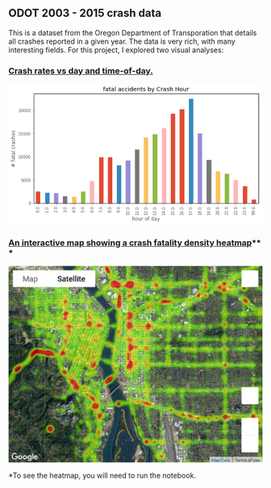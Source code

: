## ODOT 2003 - 2015 crash data

This is a dataset from the Oregon Department of Transporation that details all crashes reported in a given year. The data is very rich, with many interesting fields. For this project, I explored two visual analyses: 

### [Crash rates vs day and time-of-day.](http://nbviewer.jupyter.org/github/johnmburt/projects/blob/master/ODOT_crash_map/ODOT_crash_feature_analyses_vf.ipynb)


![fatalities by hour](./fatalities_by_hour.png)

### [An interactive map showing a crash fatality density heatmap](http://nbviewer.jupyter.org/github/johnmburt/projects/blob/master/ODOT_crash_heatmap_vf.ipynb)** * 


![crash map](./crash_map.png)


*To see the heatmap, you will need to run the notebook.
